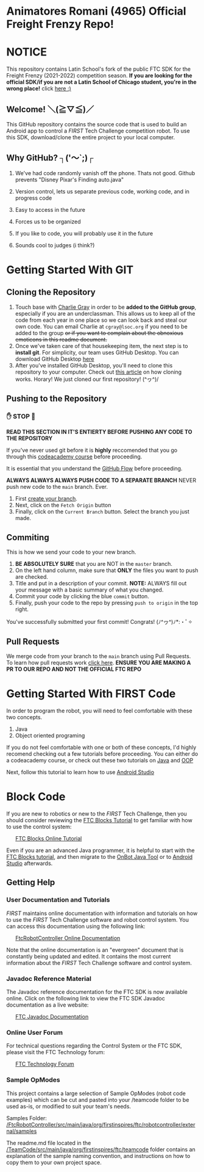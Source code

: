# Animatores Romani (4965) Official Freight Frenzy Repo!

# NOTICE

This repository contains Latin School's fork of the public FTC SDK for the Freight Frenzy (2021-2022) competition season. **If you are looking for the official SDK/if you are not a Latin School of Chicago student, you're in the wrong place!** click [here :)](https://github.com/FIRST-Tech-Challenge/FtcRobotController)


## Welcome! ＼(≧▽≦)／
This GitHub repository contains the source code that is used to build an Android app to control a *FIRST* Tech Challenge competition robot.  To use this SDK, download/clone the entire project to your local computer.

## Why GitHub? ┐('～`;)┌

1. We've had code randomly vanish off the phone. Thats not good. Github prevents "Disney Pixar's Finding auto.java"

2. Version control, lets us separate previous code, working code, and in progress code

3. Easy to access in the future

4. Forces us to be organized

5. If you like to code, you will probably use it in the future

6. Sounds cool to judges (i think?)

# Getting Started With GIT


## Cloning the Repository

1. Touch base with [Charlie Gray](https://github.com/charlie-gray) in order to be **added to the GitHub group**, especially if you are an underclassman. This allows us to keep all of the code from each year in one place so we can look back and steal our own code. You can email Charlie at `cgray@lsoc.org` if you need to be added to the group <strike>or if you want to complain about the obnoxious emoticons in this readme document.</strike>
2. Once we've taken care of that housekeeping item, the next step is to **install git**. For simplicity, our team uses GitHub Desktop. You can download GitHub Desktop [here](https://desktop.github.com/)
3. After you've installed GitHub Desktop, you'll need to clone this repository to your computer. Check out [this article](https://docs.github.com/en/desktop/contributing-and-collaborating-using-github-desktop/adding-and-cloning-repositories/cloning-a-repository-from-github-to-github-desktop) on how cloning works. Horary! We just cloned our first repository! \(^ヮ^)/

## Pushing to the Repository

### ✋ STOP 🛑
**READ THIS SECTION IN IT'S ENTIERTY BEFORE PUSHING ANY CODE TO THE REPOSITORY**

If you've never used git before it is **highly** reccomended that you go through this [codeacademy course](https://www.codecademy.com/learn/learn-git) before proceeding. 

It is essential that you understand the [GitHub Flow](https://guides.github.com/introduction/flow/) before proceeding.

**ALWAYS ALWAYS ALWAYS PUSH CODE TO A SEPARATE BRANCH**
NEVER push new code to the `main` branch. Ever. 

1. First [create your branch](https://docs.github.com/en/github/collaborating-with-pull-requests/proposing-changes-to-your-work-with-pull-requests/creating-and-deleting-branches-within-your-repository).
2. Next, click on the `Fetch Origin` button
3. Finally, click on the `Current Branch` button. Select the branch you just made.

## Commiting

This is how we send your code to your new branch.

1. **BE ABSOLUTELY SURE** that you are NOT in the `master` branch.
3. On the left hand column, make sure that **ONLY** the files you want to push are checked. 
5. Title and put in a description of your commit.
    **NOTE:** ALWAYS fill out your message with a basic summary of what you changed.
4. Commit your code by clicking the blue `commit` button.
5. Finally, push your code to the repo by pressing `push to origin` in the top right.

You've successfully submitted your first commit! Congrats! (ﾉ^ヮ^)ﾉ*:・ﾟ✧

## Pull Requests

We merge code from your branch to the `main` branch using Pull Requests. To learn how pull requests work [click here](https://docs.github.com/en/github/collaborating-with-pull-requests/proposing-changes-to-your-work-with-pull-requests/creating-a-pull-request). 
**ENSURE YOU ARE MAKING A PR TO OUR REPO AND NOT THE OFFICIAL FTC REPO**

# Getting Started With FIRST Code

In order to program the robot, you will need to feel comfortable with these two concepts.

1. Java
2. Object oriented programing 

If you do not feel comfortable with one or both of these concepts, I'd highly recomend checking out a few tutorials before proceeding.
You can either do a codeacademy course, or check out these two tutorials on [Java](https://www.youtube.com/watch?v=eIrMbAQSU34) and [OOP](https://www.youtube.com/watch?v=cXj1hHdMNk4)

Next, follow this tutorial to learn how to use [Android Studio](https://github.com/FIRST-Tech-Challenge/FtcRobotController/wiki/Android-Studio-Tutorial)

# Block Code

If you are new to robotics or new to the *FIRST* Tech Challenge, then you should consider reviewing the [FTC Blocks Tutorial](https://github.com/FIRST-Tech-Challenge/FtcRobotController/wiki/Blocks-Tutorial) to get familiar with how to use the control system:

&nbsp;&nbsp;&nbsp;&nbsp;&nbsp;&nbsp;[FTC Blocks Online Tutorial](https://github.com/FIRST-Tech-Challenge/FtcRobotController/wiki/Blocks-Tutorial)

Even if you are an advanced Java programmer, it is helpful to start with the [FTC Blocks tutorial](https://github.com/FIRST-Tech-Challenge/FtcRobotController/wiki/Blocks-Tutorial), and then migrate to the [OnBot Java Tool](https://github.com/FIRST-Tech-Challenge/FtcRobotController/wiki/OnBot-Java-Tutorial) or to [Android Studio](https://github.com/FIRST-Tech-Challenge/FtcRobotController/wiki/Android-Studio-Tutorial) afterwards.

## Getting Help
### User Documentation and Tutorials
*FIRST* maintains online documentation with information and tutorials on how to use the *FIRST* Tech Challenge software and robot control system.  You can access this documentation using the following link:

&nbsp;&nbsp;&nbsp;&nbsp;&nbsp;&nbsp;[FtcRobotController Online Documentation](https://github.com/FIRST-Tech-Challenge/FtcRobotController/wiki)

Note that the online documentation is an "evergreen" document that is constantly being updated and edited.  It contains the most current information about the *FIRST* Tech Challenge software and control system.

### Javadoc Reference Material
The Javadoc reference documentation for the FTC SDK is now available online.  Click on the following link to view the FTC SDK Javadoc documentation as a live website:

&nbsp;&nbsp;&nbsp;&nbsp;&nbsp;&nbsp;[FTC Javadoc Documentation](https://javadoc.io/org.firstinspires.ftc)

### Online User Forum
For technical questions regarding the Control System or the FTC SDK, please visit the FTC Technology forum:

&nbsp;&nbsp;&nbsp;&nbsp;&nbsp;&nbsp;[FTC Technology Forum](https://ftcforum.firstinspires.org/forum/ftc-technology)

### Sample OpModes
This project contains a large selection of Sample OpModes (robot code examples) which can be cut and pasted into your /teamcode folder to be used as-is, or modified to suit your team's needs.

Samples Folder: &nbsp;&nbsp; [/FtcRobotController/src/main/java/org/firstinspires/ftc/robotcontroller/external/samples](FtcRobotController/src/main/java/org/firstinspires/ftc/robotcontroller/external/samples)

The readme.md file located in the [/TeamCode/src/main/java/org/firstinspires/ftc/teamcode](TeamCode/src/main/java/org/firstinspires/ftc/teamcode) folder contains an explanation of the sample naming convention, and instructions on how to copy them to your own project space.
